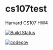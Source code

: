 # cs107test
Harvard CS107 HW4

[![Build Status](https://travis-ci.org/lianqiann/cs107test.svg?branch=main)](https://travis-ci.org/lianqiann/cs107test)

[![codecov](https://codecov.io/gh/lianqiann/cs107test/branch/main/graph/badge.svg?token=X03TVUZIH0)](https://codecov.io/gh/lianqiann/cs107test)


